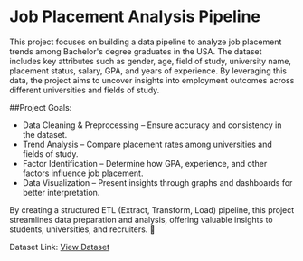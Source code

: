 # Job Placement Analysis Pipeline
This project focuses on building a data pipeline to analyze job placement trends among Bachelor's degree graduates in the USA. The dataset includes key attributes such as gender, age, field of study, university name, placement status, salary, GPA, and years of experience. By leveraging this data, the project aims to uncover insights into employment outcomes across different universities and fields of study.

##Project Goals:
<ul>
<li>Data Cleaning & Preprocessing – Ensure accuracy and consistency in the dataset.</li>
<li>Trend Analysis – Compare placement rates among universities and fields of study.</li>
<li>Factor Identification – Determine how GPA, experience, and other factors influence job placement.</li>
<li>Data Visualization – Present insights through graphs and dashboards for better interpretation.</li>
</ul>

By creating a structured ETL (Extract, Transform, Load) pipeline, this project streamlines data preparation and analysis, offering valuable insights to students, universities, and recruiters. 🚀

Dataset Link: <a href="[https://www.kaggle.com/code/ayushtiwari2323/job-placement-eda](https://www.kaggle.com/datasets/mahad049/job-placement-dataset)"> View Dataset </a>
